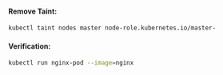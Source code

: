 #### Remove Taint:
```sh
kubectl taint nodes master node-role.kubernetes.io/master-
```
#### Verification:
```sh
kubectl run nginx-pod --image=nginx
```
